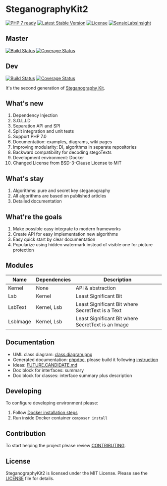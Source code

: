 SteganographyKit2
=================

[![PHP 7 ready](http://php7ready.timesplinter.ch/picamator/SteganographyKit2/dev/badge.svg)](https://travis-ci.org/picamator/SteganographyKit2)
[![Latest Stable Version](https://poser.pugx.org/picamator/steganographykit2/v/stable.svg)](https://packagist.org/packages/picamator/steganographykit2)
[![License](https://poser.pugx.org/picamator/steganographykit2/license.svg)](https://packagist.org/packages/picamator/steganographykit2)
[![SensioLabsInsight](https://insight.sensiolabs.com/projects/9325b5d8-dd55-42a8-9d38-ef5f745ad3e8/mini.png)](https://insight.sensiolabs.com/projects/9325b5d8-dd55-42a8-9d38-ef5f745ad3e8)

Master
------
[![Build Status](https://travis-ci.org/picamator/SteganographyKit2.svg?branch=master)](https://travis-ci.org/picamator/SteganographyKit2)
[![Coverage Status](https://coveralls.io/repos/github/picamator/SteganographyKit2/badge.svg?branch=master)](https://coveralls.io/github/picamator/SteganographyKit2?branch=master)

Dev
---
[![Build Status](https://travis-ci.org/picamator/SteganographyKit2.svg?branch=dev)](https://travis-ci.org/picamator/SteganographyKit2)
[![Coverage Status](https://coveralls.io/repos/github/picamator/SteganographyKit2/badge.svg?branch=dev)](https://coveralls.io/github/picamator/SteganographyKit2?branch=dev)

It's the second generation of [Steganography Kit](https://github.com/picamator/SteganographyKit).

What's new
----------
1. Dependency Injection
2. S.O.L.I.D
3. Separation API and SPI
4. Split integration and unit tests
5. Support PHP 7.0
6. Documentation: examples, diagrams, wiki pages
7. Improving modularity: DI, algorithms in separate repositories
8. Backward compatibility for decoding stegoTexts
9. Development environment: Docker
10. Changed License from BSD-3-Clause License to MIT

What's stay
-----------
1. Algorithms: pure and secret key steganography
2. All algorithms are based on published articles
3. Detailed documentation

What're the goals
------------------
1. Make possible easy integrate to modern frameworks
2. Create API for easy implementation new algorithms
3. Easy quick start by clear documentation
4. Popularize using hidden watermark instead of visible one for picture protection

Modules
-------
Name     | Dependencies   | Description
---      | ---            | ---
Kernel   | None           | API & abstraction  
Lsb      | Kernel         | Least Significant Bit  
LsbText  | Kernel, Lsb    | Least Significant Bit where SecretText is a Text 
LsbImage | Kernel, Lsb    | Least Significant Bit where SecretText is an Image 

Documentation
-------------
* UML class diagram: [class.diagram.png](docs/uml/class.diagram.png)
* Generated documentation: [phpdoc](docs/phpdoc), please build it following [instruction](bin/phpdoc)
* Ideas: [FUTURE.CANDIDATE.md](FUTURE.CANDIDATE.md)
* Doc block for interfaces: summary
* Doc block for classes: interface summary plus description

Developing
----------
To configure developing environment please:

1. Follow [Docker installation steps](bin/docker/README.md)
2. Run inside Docker container `composer install`

Contribution
------------
To start helping the project please review [CONTRIBUTING](CONTRIBUTING.md).

License
-------
SteganographyKit2 is licensed under the MIT License. Please see the [LICENSE](LICENSE.txt) file for details.
